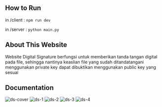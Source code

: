 ## How to Run 

in /client : ```npm run dev``` 

in /server : ```python main.py``` 

## About This Website
Website Digital Signature berfungsi untuk memberikan tanda tangan digital pada file, sehingga nantinya keaslian file yang sudah ditandatangani menggunakan private key dapat dibuktikan menggunakan public key yang sesuai

## Documentation

![ds-cover](https://github.com/dibazalfa/FP_Digital-Signature/assets/103043684/9c97bd58-6551-4a60-8627-03418a085d9b)
![ds-1](https://github.com/dibazalfa/FP_Digital-Signature/assets/103043684/c4b7c8c2-843d-45b9-812a-63c436241ec9)
![ds-2](https://github.com/dibazalfa/FP_Digital-Signature/assets/103043684/bc129141-f9ca-4eee-9d1b-9aab40357c3e)
![ds-3](https://github.com/dibazalfa/FP_Digital-Signature/assets/103043684/671c61aa-0263-4bd6-827a-fc3ee6b7ddff)
![ds-4](https://github.com/dibazalfa/FP_Digital-Signature/assets/103043684/a2e89619-02be-419a-9295-bc3d25f8de92)

